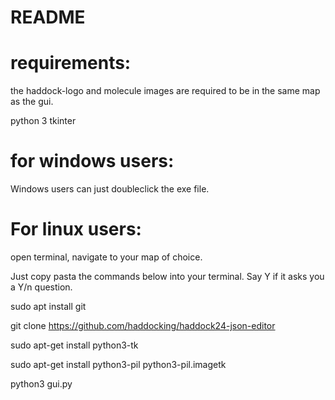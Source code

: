 # README

# requirements:

the haddock-logo and molecule images are required to be in the same map as the gui.

python 3
tkinter

# for windows users:

Windows users can just doubleclick the exe file.

# For linux users:

open terminal, navigate to your map of choice.

Just copy pasta the commands below into your terminal. Say Y if it asks you a Y/n question.

sudo apt install git

git clone https://github.com/haddocking/haddock24-json-editor

sudo apt-get install python3-tk

sudo apt-get install python3-pil python3-pil.imagetk

python3 gui.py 
